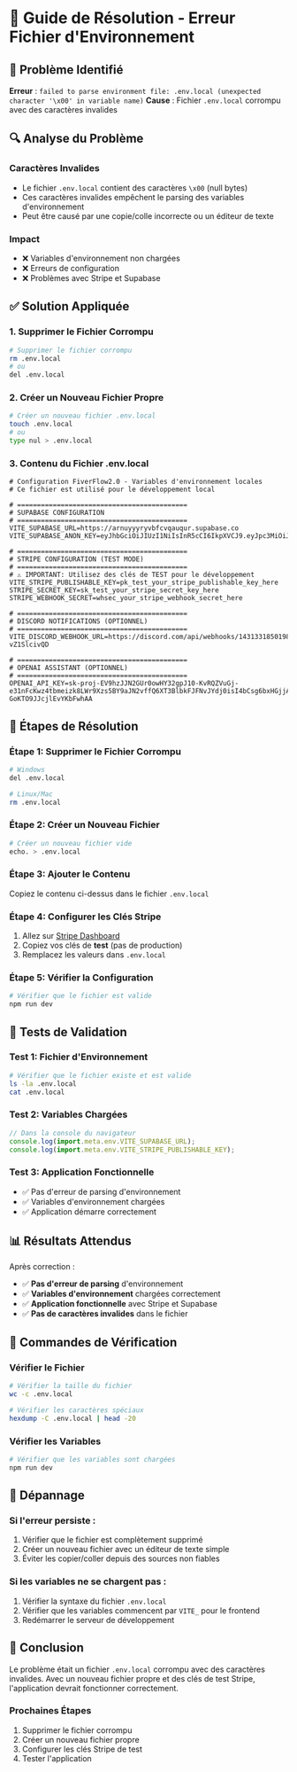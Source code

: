 # 🔧 Guide de Résolution - Erreur Fichier d'Environnement

## 🎯 **Problème Identifié**

**Erreur** : `failed to parse environment file: .env.local (unexpected character '\x00' in variable name)`
**Cause** : Fichier `.env.local` corrompu avec des caractères invalides

## 🔍 **Analyse du Problème**

### **Caractères Invalides**
- Le fichier `.env.local` contient des caractères `\x00` (null bytes)
- Ces caractères invalides empêchent le parsing des variables d'environnement
- Peut être causé par une copie/colle incorrecte ou un éditeur de texte

### **Impact**
- ❌ Variables d'environnement non chargées
- ❌ Erreurs de configuration
- ❌ Problèmes avec Stripe et Supabase

## ✅ **Solution Appliquée**

### **1. Supprimer le Fichier Corrompu**
```bash
# Supprimer le fichier corrompu
rm .env.local
# ou
del .env.local
```

### **2. Créer un Nouveau Fichier Propre**
```bash
# Créer un nouveau fichier .env.local
touch .env.local
# ou
type nul > .env.local
```

### **3. Contenu du Fichier .env.local**
```env
# Configuration FiverFlow2.0 - Variables d'environnement locales
# Ce fichier est utilisé pour le développement local

# ===========================================
# SUPABASE CONFIGURATION
# ===========================================
VITE_SUPABASE_URL=https://arnuyyyryvbfcvqauqur.supabase.co
VITE_SUPABASE_ANON_KEY=eyJhbGciOiJIUzI1NiIsInR5cCI6IkpXVCJ9.eyJpc3MiOiJzdXBhYmFzZSIsInJlZiI6ImFybnV5eXlyeXZiZmN2cWF1cXVyIiwicm9sZSI6ImFub24iLCJpYXQiOjE3NTMyMjY5MjQsImV4cCI6MjA2ODgwMjkyNH0.mWzoWkBbQcCNR2BHueu8mQpV6hFMZUacbv4EobzOIZs

# ===========================================
# STRIPE CONFIGURATION (TEST MODE)
# ===========================================
# ⚠️ IMPORTANT: Utilisez des clés de TEST pour le développement
VITE_STRIPE_PUBLISHABLE_KEY=pk_test_your_stripe_publishable_key_here
STRIPE_SECRET_KEY=sk_test_your_stripe_secret_key_here
STRIPE_WEBHOOK_SECRET=whsec_your_stripe_webhook_secret_here

# ===========================================
# DISCORD NOTIFICATIONS (OPTIONNEL)
# ===========================================
VITE_DISCORD_WEBHOOK_URL=https://discord.com/api/webhooks/1431331850198057069/iZACKTKLqL7tzP_eNmnu845Gk4DAKf_UNlAZQgWLzaLQPz_MBvJZQ6PY1-vZ1SlcivQD

# ===========================================
# OPENAI ASSISTANT (OPTIONNEL)
# ===========================================
OPENAI_API_KEY=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
```

## 🚀 **Étapes de Résolution**

### **Étape 1: Supprimer le Fichier Corrompu**
```bash
# Windows
del .env.local

# Linux/Mac
rm .env.local
```

### **Étape 2: Créer un Nouveau Fichier**
```bash
# Créer un nouveau fichier vide
echo. > .env.local
```

### **Étape 3: Ajouter le Contenu**
Copiez le contenu ci-dessus dans le fichier `.env.local`

### **Étape 4: Configurer les Clés Stripe**
1. Allez sur [Stripe Dashboard](https://dashboard.stripe.com/test/apikeys)
2. Copiez vos clés de **test** (pas de production)
3. Remplacez les valeurs dans `.env.local`

### **Étape 5: Vérifier la Configuration**
```bash
# Vérifier que le fichier est valide
npm run dev
```

## 🧪 **Tests de Validation**

### **Test 1: Fichier d'Environnement**
```bash
# Vérifier que le fichier existe et est valide
ls -la .env.local
cat .env.local
```

### **Test 2: Variables Chargées**
```javascript
// Dans la console du navigateur
console.log(import.meta.env.VITE_SUPABASE_URL);
console.log(import.meta.env.VITE_STRIPE_PUBLISHABLE_KEY);
```

### **Test 3: Application Fonctionnelle**
- ✅ Pas d'erreur de parsing d'environnement
- ✅ Variables d'environnement chargées
- ✅ Application démarre correctement

## 📊 **Résultats Attendus**

Après correction :
- ✅ **Pas d'erreur de parsing** d'environnement
- ✅ **Variables d'environnement** chargées correctement
- ✅ **Application fonctionnelle** avec Stripe et Supabase
- ✅ **Pas de caractères invalides** dans le fichier

## 🔧 **Commandes de Vérification**

### **Vérifier le Fichier**
```bash
# Vérifier la taille du fichier
wc -c .env.local

# Vérifier les caractères spéciaux
hexdump -C .env.local | head -20
```

### **Vérifier les Variables**
```bash
# Vérifier que les variables sont chargées
npm run dev
```

## 🚨 **Dépannage**

### **Si l'erreur persiste :**
1. Vérifier que le fichier est complètement supprimé
2. Créer un nouveau fichier avec un éditeur de texte simple
3. Éviter les copier/coller depuis des sources non fiables

### **Si les variables ne se chargent pas :**
1. Vérifier la syntaxe du fichier `.env.local`
2. Vérifier que les variables commencent par `VITE_` pour le frontend
3. Redémarrer le serveur de développement

## 🎉 **Conclusion**

Le problème était un fichier `.env.local` corrompu avec des caractères invalides. Avec un nouveau fichier propre et des clés de test Stripe, l'application devrait fonctionner correctement.

### **Prochaines Étapes**
1. Supprimer le fichier corrompu
2. Créer un nouveau fichier propre
3. Configurer les clés Stripe de test
4. Tester l'application
